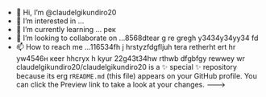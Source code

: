  - 👋 Hi, I’m @claudelgikundiro20
- 👀 I’m interested in ...
- 🌱 I’m currently learning ... рек
- 💞️ I’m looking to collaborate on ...8568dtear g re gregh y3434y34yy34  fd
- 📫 How to reach me ...116534fh j hrstyzfdgfljuh tera retherht ert hr yw4546н кеer hhcryx h kyur
22g43t34hw rthwb dfgbfgy rewwey wr
claudelgikundiro20/claudelgikundiro20 is a ✨ special ✨ repository because its erg r`README.md` (this file) appears on your GitHub profile.
You can click the Preview link to take a look at your changes.
--->
